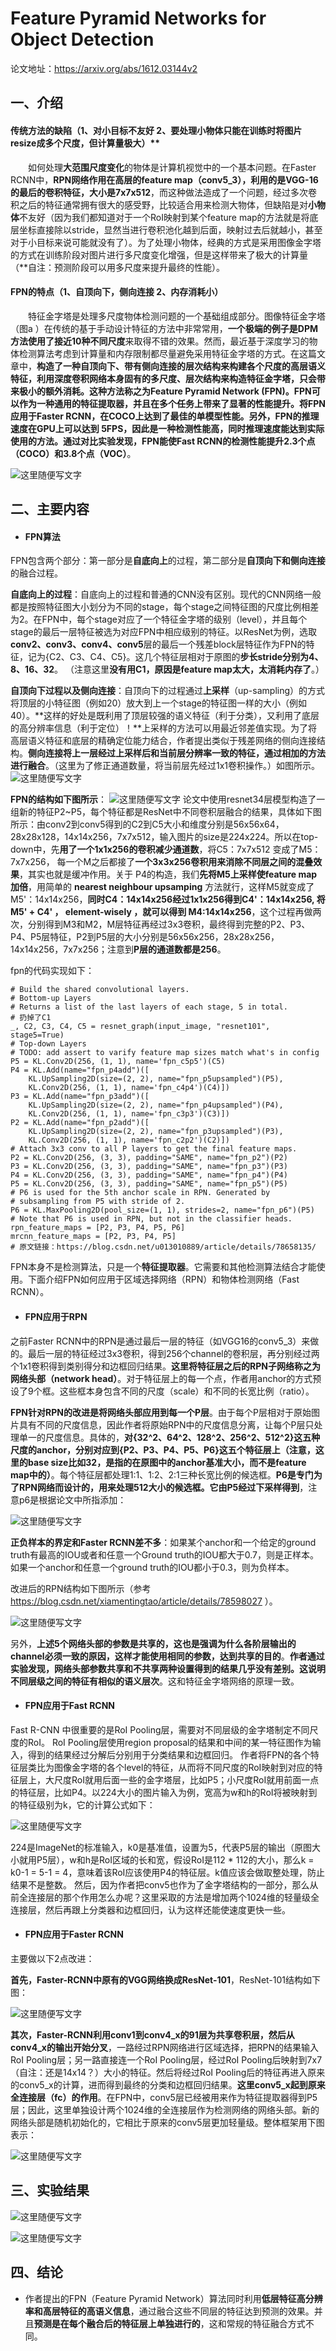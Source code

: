 # **Feature Pyramid Networks for Object Detection**

论文地址：<https://arxiv.org/abs/1612.03144v2>


## 一、介绍

#### 传统方法的缺陷（1、对小目标不友好 2、要处理小物体只能在训练时将图片resize成多个尺度，但计算量极大）**
&emsp;&emsp;如何处理**大范围尺度变化**的物体是计算机视觉中的一个基本问题。在Faster RCNN中，**RPN网络作用在高层的feature map（conv5_3），利用的是VGG-16的最后的卷积特征，大小是7x7x512**，而这种做法造成了一个问题，经过多次卷积之后的特征通常拥有很大的感受野，比较适合用来检测大物体，但缺陷是对**小物体**不友好（因为我们都知道对于一个RoI映射到某个feature map的方法就是将底层坐标直接除以stride，显然当进行卷积池化越到后面，映射过去后就越小，甚至对于小目标来说可能就没有了）。为了处理小物体，经典的方式是采用图像金字塔的方式在训练阶段对图片进行多尺度变化增强，但是这样带来了极大的计算量（**自注：预测阶段可以用多尺度来提升最终的性能）。

#### FPN的特点（1、自顶向下，侧向连接 2、内存消耗小）
&emsp;&emsp;特征金字塔是处理多尺度物体检测问题的一个基础组成部分。图像特征金字塔（图a ）在传统的基于手动设计特征的方法中非常常用，**一个极端的例子是DPM方法使用了接近10种不同尺度**来取得不错的效果。然而，最近基于深度学习的物体检测算法考虑到计算量和内存限制都尽量避免采用特征金字塔的方式。在这篇文章中，**构造了一种自顶向下、带有侧向连接的层次结构来构建各个尺度的高层语义特征，利用深度卷积网络本身固有的多尺度、层次结构来构造特征金字塔，只会带来极小的额外消耗。**这种方法称之为Feature Pyramid Network (FPN)。FPN可以作为一种通用的特征提取器，并且在多个任务上带来了显著的性能提升。将FPN应用于Faster RCNN，在COCO上达到了最佳的单模型性能。另外，FPN的推理速度在GPU上可以达到 5FPS，因此是一种检测性能高，同时推理速度能达到实际使用的方法。通过对比实验发现，FPN能**使Fast RCNN的检测性能提升2.3个点（COCO）和3.8个点（VOC）**。

![这里随便写文字](https://github.com/clw5180/CV_Paper/blob/master/res/FPN/1.png)


## 二、主要内容

- #### FPN算法

FPN包含两个部分：第一部分是**自底向上**的过程，第二部分是**自顶向下和侧向连接**的融合过程。

**自底向上的过程**：自底向上的过程和普通的CNN没有区别。现代的CNN网络一般都是按照特征图大小划分为不同的stage，每个stage之间特征图的尺度比例相差为2。在FPN中，每个stage对应了一个特征金字塔的级别（level），并且每个stage的最后一层特征被选为对应FPN中相应级别的特征。以ResNet为例，选取**conv2、conv3、conv4、conv5**层的最后一个残差block层特征作为FPN的特征，记为{C2、C3、C4、C5}。这几个特征层相对于原图的**步长stride分别为4、8、16、32**。
（注意这里**没有用C1，原因是feature map太大，太消耗内存了**。）

**自顶向下过程以及侧向连接**：自顶向下的过程通过**上采样**（up-sampling）的方式将顶层的小特征图（例如20）放大到上一个stage的特征图一样的大小（例如40）。**这样的好处是既利用了顶层较强的语义特征（利于分类），又利用了底层的高分辨率信息（利于定位）！**上采样的方法可以用最近邻差值实现。为了将高层语义特征和底层的精确定位能力结合，作者提出类似于残差网络的侧向连接结构。**侧向连接将上一层经过上采样后和当前层分辨率一致的特征，通过相加的方法进行融合**。（这里为了修正通道数量，将当前层先经过1x1卷积操作。）如图所示。
![这里随便写文字](https://github.com/clw5180/CV_Paper/blob/master/res/FPN/2.png)

**FPN的结构如下图所示**：
![这里随便写文字](https://github.com/clw5180/CV_Paper/blob/master/res/FPN/3.png)
论文中使用resnet34层模型构造了一组新的特征P2~P5，每个特征都是ResNet中不同卷积层融合的结果，具体如下图所示：由conv2到conv5得到的C2到C5大小和维度分别是56x56x64，28x28x128，14x14x256，7x7x512，输入图片的size是224x224。所以在top-down中，先**用了一个1x1x256的卷积减少通道数**，将C5：7x7x512 变成了M5：7x7x256， 每一个M之后都接了**一个3x3x256卷积用来消除不同层之间的混叠效果**，其实也就是缓冲作用。关于 P4的构造，我们**先将M5上采样使feature map加倍**，用简单的 **nearest neighbour upsamping** 方法就行，这样M5就变成了M5'：14x14x256，**同时C4：14x14x256经过1x1x256得到C4'：14x14x256, 将M5' + C4' ， element-wisely ，就可以得到 M4:14x14x256**，这个过程再做两次，分别得到M3和M2，M层特征再经过3x3卷积，最终得到完整的P2、P3、P4、P5层特征，P2到P5层的大小分别是56x56x256，28x28x256，14x14x256，7x7x256；注意到**P层的通道数都是256**。

fpn的代码实现如下：
```
# Build the shared convolutional layers.
# Bottom-up Layers
# Returns a list of the last layers of each stage, 5 in total.
# 扔掉了C1
_, C2, C3, C4, C5 = resnet_graph(input_image, "resnet101", stage5=True)
# Top-down Layers
# TODO: add assert to varify feature map sizes match what's in config
P5 = KL.Conv2D(256, (1, 1), name='fpn_c5p5')(C5)
P4 = KL.Add(name="fpn_p4add")([
    KL.UpSampling2D(size=(2, 2), name="fpn_p5upsampled")(P5),
    KL.Conv2D(256, (1, 1), name='fpn_c4p4')(C4)])
P3 = KL.Add(name="fpn_p3add")([
    KL.UpSampling2D(size=(2, 2), name="fpn_p4upsampled")(P4),
    KL.Conv2D(256, (1, 1), name='fpn_c3p3')(C3)])
P2 = KL.Add(name="fpn_p2add")([
    KL.UpSampling2D(size=(2, 2), name="fpn_p3upsampled")(P3),
    KL.Conv2D(256, (1, 1), name='fpn_c2p2')(C2)])
# Attach 3x3 conv to all P layers to get the final feature maps.
P2 = KL.Conv2D(256, (3, 3), padding="SAME", name="fpn_p2")(P2)
P3 = KL.Conv2D(256, (3, 3), padding="SAME", name="fpn_p3")(P3)
P4 = KL.Conv2D(256, (3, 3), padding="SAME", name="fpn_p4")(P4)
P5 = KL.Conv2D(256, (3, 3), padding="SAME", name="fpn_p5")(P5)
# P6 is used for the 5th anchor scale in RPN. Generated by
# subsampling from P5 with stride of 2.
P6 = KL.MaxPooling2D(pool_size=(1, 1), strides=2, name="fpn_p6")(P5)
# Note that P6 is used in RPN, but not in the classifier heads.
rpn_feature_maps = [P2, P3, P4, P5, P6]
mrcnn_feature_maps = [P2, P3, P4, P5]
# 原文链接：https://blog.csdn.net/u013010889/article/details/78658135/
```

FPN本身不是检测算法，只是一个**特征提取器**。它需要和其他检测算法结合才能使用。下面介绍FPN如何应用于区域选择网络（RPN）和物体检测网络（Fast RCNN）。


- ####  FPN应用于RPN

之前Faster RCNN中的RPN是通过最后一层的特征（如VGG16的conv5_3）来做的。最后一层的特征经过3x3卷积，得到256个channel的卷积层，再分别经过两个1x1卷积得到类别得分和边框回归结果。**这里将特征层之后的RPN子网络称之为网络头部（network head）**。对于特征层上的每一个点，作者用anchor的方式预设了9个框。这些框本身包含不同的尺度（scale）和不同的长宽比例（ratio）。

**FPN针对RPN的改进是将网络头部应用到每一个P层**。由于每个P层相对于原始图片具有不同的尺度信息，因此作者将原始RPN中的尺度信息分离，让每个P层只处理单一的尺度信息。具体的，**对{32^2、64^2、128^2、256^2、512^2}这五种尺度的anchor，分别对应到{P2、P3、P4、P5、P6}这五个特征层上（注意，这里的base size比如32，是指的在原图中的anchor基准大小，而不是feature map中的）**。每个特征层都处理1:1、1:2、2:1三种长宽比例的候选框。**P6是专门为了RPN网络而设计的，用来处理512大小的候选框。它由P5经过下采样得到**，注意p6是根据论文中所指添加：

![这里随便写文字](https://github.com/clw5180/CV_Paper/blob/master/res/FPN/3_00.png)

**正负样本的界定和Faster RCNN差不多**：如果某个anchor和一个给定的ground truth有最高的IOU或者和任意一个Ground truth的IOU都大于0.7，则是正样本。如果一个anchor和任意一个ground truth的IOU都小于0.3，则为负样本。

改进后的RPN结构如下图所示（参考 https://blog.csdn.net/xiamentingtao/article/details/78598027 ）。

![这里随便写文字](https://github.com/clw5180/CV_Paper/blob/master/res/FPN/3_0.png)

另外，**上述5个网络头部的参数是共享的，这也是强调为什么各阶层输出的channel必须一致的原因，这样才能使用相同的参数，达到共享的目的**。**作者通过实验发现，网络头部参数共享和不共享两种设置得到的结果几乎没有差别。这说明不同层级之间的特征有相似的语义层次**。这和特征金字塔网络的原理一致。



- ####  FPN应用于Fast RCNN

Fast R-CNN 中很重要的是RoI Pooling层，需要对不同层级的金字塔制定不同尺度的RoI。
RoI Pooling层使用region proposal的结果和中间的某一特征图作为输入，得到的结果经过分解后分别用于分类结果和边框回归。 作者将FPN的各个特征层类比为图像金字塔的各个level的特征，从而将不同尺度的RoI映射到对应的特征层上，大尺度RoI就用后面一些的金字塔层，比如P5；小尺度RoI就用前面一点的特征层，比如P4。以224大小的图片输入为例，宽高为w和h的RoI将被映射到的特征级别为k，它的计算公式如下：

![这里随便写文字](https://github.com/clw5180/CV_Paper/blob/master/res/FPN/4.png)

224是ImageNet的标准输入，k0是基准值，设置为5，代表P5层的输出（原图大小就用P5层），w和h是RoI区域的长和宽，假设RoI是112 * 112的大小，那么k = k0-1 = 5-1 = 4，意味着该RoI应该使用P4的特征层。k值应该会做取整处理，防止结果不是整数。
然后，因为作者把conv5也作为了金字塔结构的一部分，那么从前全连接层的那个作用怎么办呢？这里采取的方法是增加两个1024维的轻量级全连接层，然后再跟上分类器和边框回归，认为这样还能使速度更快一些。

- #### FPN应用于Faster RCNN

主要做以下2点改进：

**首先，Faster-RCNN中原有的VGG网络换成ResNet-101**，ResNet-101结构如下图：

![这里随便写文字](https://github.com/clw5180/CV_Paper/blob/master/res/FPN/5.jpeg)

**其次，Faster-RCNN利用conv1到conv4_x的91层为共享卷积层，然后从conv4_x的输出开始分叉**，一路经过RPN网络进行区域选择，把RPN的结果输入RoI Pooling层；另一路直接连一个RoI Pooling层，经过RoI Pooling后映射到7x7（自注：还是14x14？）大小的特征。然后将经过RoI Pooling后的特征再进入原来的conv5_x的计算，进而得到最终的分类和边框回归结果。**这里conv5_x起到原来全连接层（fc）的作用**。在FPN中，conv5层已经被用来作为特征提取器得到P5层；因此，这里单独设计两个1024维的全连接层作为检测网络的网络头部。新的网络头部是随机初始化的，它相比于原来的conv5层更加轻量级。整体框架用下图表示：

![这里随便写文字](https://github.com/clw5180/CV_Paper/blob/master/res/FPN/6.png)


## 三、实验结果
![这里随便写文字](https://github.com/clw5180/CV_Paper/blob/master/res/FPN/7.png)



![这里随便写文字](https://github.com/clw5180/CV_Paper/blob/master/res/FPN/8.png)




## 四、结论

* 作者提出的FPN（Feature Pyramid Network）算法同时利用**低层特征高分辨率和高层特征的高语义信息**，通过融合这些不同层的特征达到预测的效果。并且**预测是在每个融合后的特征层上单独进行的**，这和常规的特征融合方式不同。

